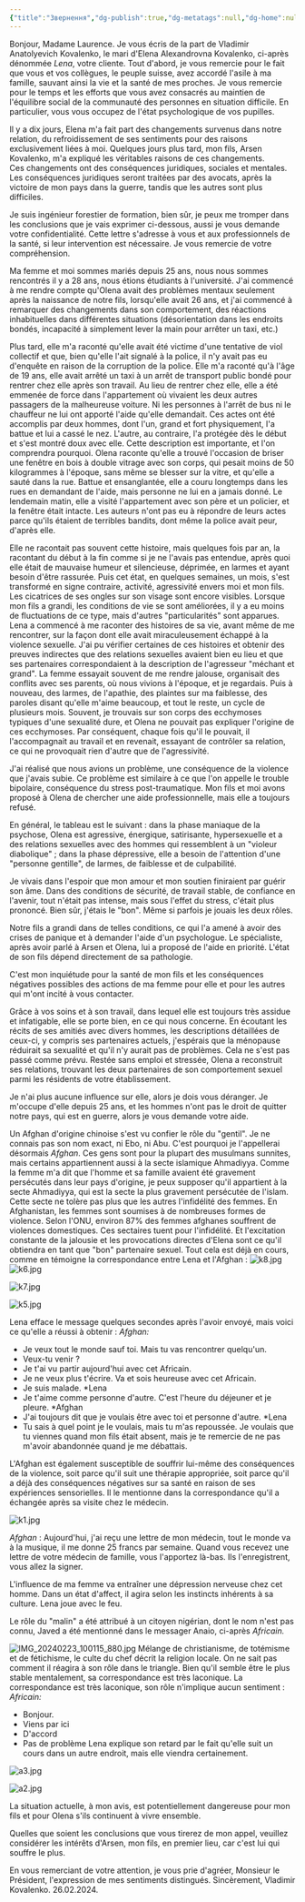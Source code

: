 ```yaml
---
{"title":"Звернення","dg-publish":true,"dg-metatags":null,"dg-home":null,"permalink":"/lena/adresse/","dgPassFrontmatter":true,"noteIcon":""}
---
```



Bonjour, Madame Laurence.
Je vous écris de la part de Vladimir Anatolyevich Kovalenko, le mari d'Elena Alexandrovna Kovalenko, ci-après dénommée *Lena*, votre cliente. Tout d'abord, je vous remercie pour le fait que vous et vos collègues, le peuple suisse, avez accordé l'asile à ma famille, sauvant ainsi la vie et la santé de mes proches. Je vous remercie pour le temps et les efforts que vous avez consacrés au maintien de l'équilibre social de la communauté des personnes en situation difficile. En particulier, vous vous occupez de l'état psychologique de vos pupilles.

Il y a dix jours, Elena m'a fait part des changements survenus dans notre relation, du refroidissement de ses sentiments pour des raisons exclusivement liées à moi. Quelques jours plus tard, mon fils, Arsen Kovalenko, m'a expliqué les véritables raisons de ces changements.  
Ces changements ont des conséquences juridiques, sociales et mentales.
Les conséquences juridiques seront traitées par des avocats, après la victoire de mon pays dans la guerre, tandis que les autres sont plus difficiles.

Je suis ingénieur forestier de formation, bien sûr, je peux me tromper dans les conclusions que je vais exprimer ci-dessous, aussi je vous demande votre confidentialité. Cette lettre s'adresse à vous et aux professionnels de la santé, si leur intervention est nécessaire. Je vous remercie de votre compréhension.

Ma femme et moi sommes mariés depuis 25 ans, nous nous sommes rencontrés il y a 28 ans, nous étions étudiants à l'université. J'ai commencé à me rendre compte qu'Olena avait des problèmes mentaux seulement après la naissance de notre fils, lorsqu'elle avait 26 ans, et j'ai commencé à remarquer des changements dans son comportement, des réactions inhabituelles dans différentes situations (désorientation dans les endroits bondés, incapacité à simplement lever la main pour arrêter un taxi, etc.)

Plus tard, elle m'a raconté qu'elle avait été victime d'une tentative de viol collectif et que, bien qu'elle l'ait signalé à la police, il n'y avait pas eu d'enquête en raison de la corruption de la police. Elle m'a raconté qu'à l'âge de 19 ans, elle avait arrêté un taxi à un arrêt de transport public bondé pour rentrer chez elle après son travail. Au lieu de rentrer chez elle, elle a été emmenée de force dans l'appartement où vivaient les deux autres passagers de la malheureuse voiture. Ni les personnes à l'arrêt de bus ni le chauffeur ne lui ont apporté l'aide qu'elle demandait. Ces actes ont été accomplis par deux hommes, dont l'un, grand et fort physiquement, l'a battue et lui a cassé le nez. L'autre, au contraire, l'a protégée dès le début et s'est montré doux avec elle. Cette description est importante, et l'on comprendra pourquoi. Olena raconte qu'elle a trouvé l'occasion de briser une fenêtre en bois à double vitrage avec son corps, qui pesait moins de 50 kilogrammes à l'époque, sans même se blesser sur la vitre, et qu'elle a sauté dans la rue. Battue et ensanglantée, elle a couru longtemps dans les rues en demandant de l'aide, mais personne ne lui en a jamais donné. Le lendemain matin, elle a visité l'appartement avec son père et un policier, et la fenêtre était intacte. Les auteurs n'ont pas eu à répondre de leurs actes parce qu'ils étaient de terribles bandits, dont même la police avait peur, d'après elle.

Elle ne racontait pas souvent cette histoire, mais quelques fois par an, la racontant du début à la fin comme si je ne l'avais pas entendue, après quoi elle était de mauvaise humeur et silencieuse, déprimée, en larmes et ayant besoin d'être rassurée. Puis cet état, en quelques semaines, un mois, s'est transformé en signe contraire, activité, agressivité envers moi et mon fils. Les cicatrices de ses ongles sur son visage sont encore visibles.  Lorsque mon fils a grandi, les conditions de vie se sont améliorées, il y a eu moins de fluctuations de ce type, mais d'autres "particularités" sont apparues. Lena a commencé à me raconter des histoires de sa vie, avant même de me rencontrer, sur la façon dont elle avait miraculeusement échappé à la violence sexuelle. J'ai pu vérifier certaines de ces histoires et obtenir des preuves indirectes que des relations sexuelles avaient bien eu lieu et que ses partenaires correspondaient à la description de l'agresseur "méchant et grand". La femme essayait souvent de me rendre jalouse, organisait des conflits avec ses parents, où nous vivions à l'époque, et je regardais. Puis à nouveau, des larmes, de l'apathie, des plaintes sur ma faiblesse, des paroles disant qu'elle m'aime beaucoup, et tout le reste, un cycle de plusieurs mois. Souvent, je trouvais sur son corps des ecchymoses typiques d'une sexualité dure, et Olena ne pouvait pas expliquer l'origine de ces ecchymoses. Par conséquent, chaque fois qu'il le pouvait, il l'accompagnait au travail et en revenait, essayant de contrôler sa relation, ce qui ne provoquait rien d'autre que de l'agressivité.

J'ai réalisé que nous avions un problème, une conséquence de la violence que j'avais subie. Ce problème est similaire à ce que l'on appelle le trouble bipolaire, conséquence du stress post-traumatique. Mon fils et moi avons proposé à Olena de chercher une aide professionnelle, mais elle a toujours refusé.

En général, le tableau est le suivant : dans la phase maniaque de la psychose, Olena est agressive, énergique, satirisante, hypersexuelle et a des relations sexuelles avec des hommes qui ressemblent à un "violeur diabolique" ; dans la phase dépressive, elle a besoin de l'attention d'une "personne gentille", de larmes, de faiblesse et de culpabilité.

Je vivais dans l'espoir que mon amour et mon soutien finiraient par guérir son âme.
Dans des conditions de sécurité, de travail stable, de confiance en l'avenir, tout n'était pas intense, mais sous l'effet du stress, c'était plus prononcé. 
Bien sûr, j'étais le "bon". Même si parfois je jouais les deux rôles.

Notre fils a grandi dans de telles conditions, ce qui l'a amené à avoir des crises de panique et à demander l'aide d'un psychologue. Le spécialiste, après avoir parlé à Arsen et Olena, lui a proposé de l'aide en priorité. L'état de son fils dépend directement de sa pathologie.

C'est mon inquiétude pour la santé de mon fils et les conséquences négatives possibles des actions de ma femme pour elle et pour les autres qui m'ont incité à vous contacter.

Grâce à vos soins et à son travail, dans lequel elle est toujours très assidue et infatigable, elle se porte bien, en ce qui nous concerne.  En écoutant les récits de ses amitiés avec divers hommes, les descriptions détaillées de ceux-ci, y compris ses partenaires actuels, j'espérais que la ménopause réduirait sa sexualité et qu'il n'y aurait pas de problèmes. Cela ne s'est pas passé comme prévu. Restée sans emploi et stressée, Olena a reconstruit ses relations, trouvant les deux partenaires de son comportement sexuel parmi les résidents de votre établissement.

Je n'ai plus aucune influence sur elle, alors je dois vous déranger.
Je m'occupe d'elle depuis 25 ans, et les hommes n'ont pas le droit de quitter notre pays, qui est en guerre, alors je vous demande votre aide.

Un Afghan d'origine chinoise s'est vu confier le rôle du "gentil". Je ne connais pas son nom exact, ni Ebo, ni Abu. C'est pourquoi je l'appellerai désormais *Afghan*. Ces gens sont pour la plupart des musulmans sunnites, mais certains appartiennent aussi à la secte islamique Ahmadiyya. Comme la femme m'a dit que l'homme et sa famille avaient été gravement persécutés dans leur pays d'origine, je peux supposer qu'il appartient à la secte Ahmadiyya, qui est la secte la plus gravement persécutée de l'islam. Cette secte ne tolère pas plus que les autres l'infidélité des femmes. En Afghanistan, les femmes sont soumises à de nombreuses formes de violence. Selon l'ONU, environ 87% des femmes afghanes souffrent de violences domestiques. Ces sectaires tuent pour l'infidélité. Et l'excitation constante de la jalousie et les provocations directes d'Elena sont ce qu'il obtiendra en tant que "bon" partenaire sexuel. Tout cela est déjà en cours, comme en témoigne la correspondance entre Lena et l'Afghan :
![k8.jpg](/img/user/k8.jpg)
![k6.jpg](/img/user/k6.jpg)


![k7.jpg](/img/user/k7.jpg)


![k5.jpg](/img/user/k5.jpg)

Lena efface le message quelques secondes après l'avoir envoyé, mais voici ce qu'elle a réussi à obtenir :
*Afghan:*
- Je veux tout le monde sauf toi. Mais tu vas rencontrer quelqu'un.
- Veux-tu venir ?
- Je t'ai vu partir aujourd'hui avec cet Africain.
- Je ne veux plus t'écrire. Va et sois heureuse avec cet Africain.
- Je suis malade.
*Lena
- Je t'aime comme personne d'autre. C'est l'heure du déjeuner et je pleure. 
*Afghan
- J'ai toujours dit que je voulais être avec toi et personne d'autre.
*Lena 
- Tu sais à quel point je le voulais, mais tu m'as repoussée. Je voulais que tu viennes quand mon fils était absent, mais je te remercie de ne pas m'avoir abandonnée quand je me débattais.

L'Afghan est également susceptible de souffrir lui-même des conséquences de la violence, soit parce qu'il suit une thérapie appropriée, soit parce qu'il a déjà des conséquences négatives sur sa santé en raison de ses expériences sensorielles. Il le mentionne dans la correspondance qu'il a échangée après sa visite chez le médecin.

![k1.jpg](/img/user/k1.jpg)

*Afghan* : Aujourd'hui, j'ai reçu une lettre de mon médecin, tout le monde va à la musique, il me donne 25 francs par semaine. Quand vous recevez une lettre de votre médecin de famille, vous l'apportez là-bas. Ils l'enregistrent, vous allez la signer.

L'influence de ma femme va entraîner une dépression nerveuse chez cet homme. Dans un état d'affect, il agira selon les instincts inhérents à sa culture. Lena joue avec le feu. 

Le rôle du "malin" a été attribué à un citoyen nigérian, dont le nom n'est pas connu, Javed a été mentionné dans le messager Anaio, ci-après *Africain.*

![IMG_20240223_100115_880.jpg](/img/user/IMG_20240223_100115_880.jpg)
Mélange de christianisme, de totémisme et de fétichisme, le culte du chef décrit la religion locale. On ne sait pas comment il réagira à son rôle dans le triangle. Bien qu'il semble être le plus stable mentalement, sa correspondance est très laconique. La correspondance est très laconique, son rôle n'implique aucun sentiment : 
*Africain:*
 - Bonjour.
 - Viens par ici
 - D'accord
 - Pas de problème
 Lena explique son retard par le fait qu'elle suit un cours dans un autre endroit, mais elle viendra certainement.

![a3.jpg](/img/user/a3.jpg)

![a2.jpg](/img/user/a2.jpg)


La situation actuelle, à mon avis, est potentiellement dangereuse pour mon fils et pour Olena s'ils continuent à vivre ensemble. 

Quelles que soient les conclusions que vous tirerez de mon appel, veuillez considérer les intérêts d'Arsen, mon fils, en premier lieu, car c'est lui qui souffre le plus.

En vous remerciant de votre attention, je vous prie d'agréer, Monsieur le Président, l'expression de mes sentiments distingués. Sincèrement, Vladimir Kovalenko. 26.02.2024.